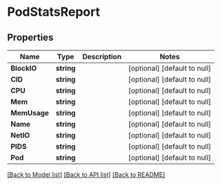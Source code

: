 # PodStatsReport

## Properties
Name | Type | Description | Notes
------------ | ------------- | ------------- | -------------
**BlockIO** | **string** |  | [optional] [default to null]
**CID** | **string** |  | [optional] [default to null]
**CPU** | **string** |  | [optional] [default to null]
**Mem** | **string** |  | [optional] [default to null]
**MemUsage** | **string** |  | [optional] [default to null]
**Name** | **string** |  | [optional] [default to null]
**NetIO** | **string** |  | [optional] [default to null]
**PIDS** | **string** |  | [optional] [default to null]
**Pod** | **string** |  | [optional] [default to null]

[[Back to Model list]](../README.md#documentation-for-models) [[Back to API list]](../README.md#documentation-for-api-endpoints) [[Back to README]](../README.md)


